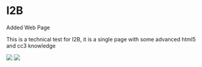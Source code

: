 # I2B
Added Web Page

  This is a technical test for I2B, it is a single page with some advanced html5 and cc3 knowledge
  
 <img src="https://dl.dropboxusercontent.com/u/60358776/APP%20Screenshots/i2b1.JPG">
 
 <img src="https://dl.dropboxusercontent.com/u/60358776/APP%20Screenshots/i2b2.JPG">
